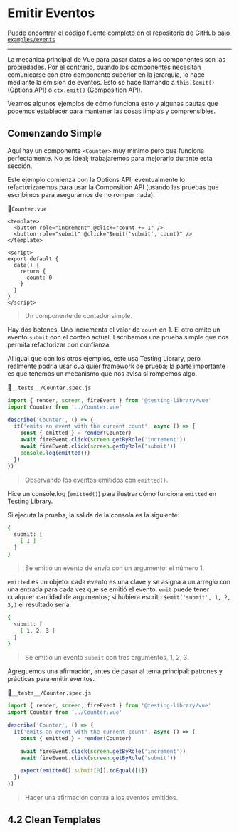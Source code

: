 # Emitir Eventos

Puede encontrar el código fuente completo en el repositorio de GitHub bajo [`examples/events`](https://github.com/lmiller1990/design-patterns-for-vuejs-source-code/tree/master/examples/events)

---

La mecánica principal de Vue para pasar datos a los componentes son las propiedades. Por el contrario, cuando los componentes necesitan comunicarse con otro componente superior en la jerarquía, lo hace mediante la emisión de eventos. Esto se hace llamando a `this.$emit()` (Options API) o `ctx.emit()` (Composition API).

Veamos algunos ejemplos de cómo funciona esto y algunas pautas que podemos establecer para mantener las cosas limpias y comprensibles.

## Comenzando Simple

Aquí hay un componente `<Counter>` muy mínimo pero que funciona perfectamente. No es ideal; trabajaremos para mejorarlo durante esta sección.

Este ejemplo comienza con la Options API; eventualmente lo refactorizaremos para usar la Composition API (usando las pruebas que escribimos para asegurarnos de no romper nada).


📃`Counter.vue`
```vue
<template>
  <button role="increment" @click="count += 1" />
  <button role="submit" @click="$emit('submit', count)" />
</template>

<script>
export default {
  data() {
    return {
      count: 0
    }
  }
}
</script>
```
>Un componente de contador simple.

Hay dos botones. Uno incrementa el valor de `count` en 1. El otro emite un evento `submit` con el conteo actual. Escribamos una prueba simple que nos permita refactorizar con confianza.

Al igual que con los otros ejemplos, este usa Testing Library, pero realmente podría usar cualquier framework de prueba; la parte importante es que tenemos un mecanismo que nos avisa si rompemos algo.

📃`__tests__/Counter.spec.js`
```js
import { render, screen, fireEvent } from '@testing-library/vue'
import Counter from '../Counter.vue'

describe('Counter', () => {
  it('emits an event with the current count', async () => {
    const { emitted } = render(Counter)
    await fireEvent.click(screen.getByRole('increment'))
    await fireEvent.click(screen.getByRole('submit'))
    console.log(emitted())
  })
})
```
>Observando los eventos emitidos con `emitted()`.

Hice un console.log (`emitted()`) para ilustrar cómo funciona `emitted` en Testing Library.

Si ejecuta la prueba, la salida de la consola es la siguiente:

```sh
{
  submit: [
    [ 1 ]
  ]
}
```
>Se emitió un evento de envío con un argumento: el número 1.

`emitted` es un objeto: cada evento es una clave y se asigna a un arreglo con una entrada para cada vez que se emitió el evento. `emit` puede tener cualquier cantidad de argumentos; si hubiera escrito `$emit('submit', 1, 2, 3,)` el resultado sería:

```sh
{
  submit: [
    [ 1, 2, 3 ]
  ]
}
```
>Se emitió un evento `submit` con tres argumentos, 1, 2, 3.

Agreguemos una afirmación, antes de pasar al tema principal: patrones y prácticas para emitir eventos.

📃`__tests__/Counter.spec.js`
```js
import { render, screen, fireEvent } from '@testing-library/vue'
import Counter from '../Counter.vue'

describe('Counter', () => {
  it('emits an event with the current count', async () => {
    const { emitted } = render(Counter)

    await fireEvent.click(screen.getByRole('increment'))
    await fireEvent.click(screen.getByRole('submit'))

    expect(emitted().submit[0]).toEqual([1])
  })
})
```
>Hacer una afirmación contra a los eventos emitidos.

## 4.2 Clean Templates


